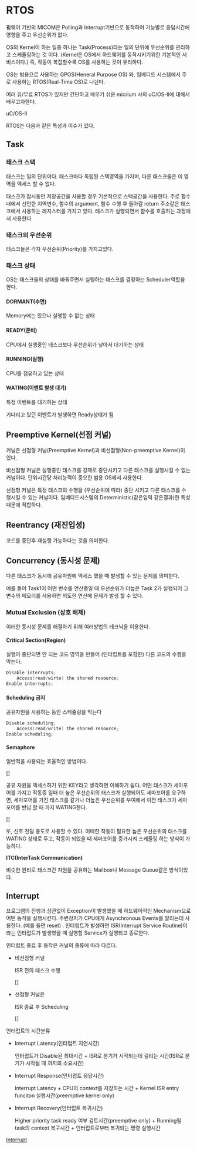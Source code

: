 # RTOS

펌웨어 기반의 MICOM은 Polling과 Interrupt기반으로 동작하여 기능별로 응답시간에 영향을 주고 우선순위가 없다. 

OS의 Kernel이 하는 일중 하나는 Task(Process)라는 일의 단위에 우선순위를 관리하고 스케쥴링하는 것 이다. (Kernel은 OS에서 하드웨어를 동작시키기위한 기본적인 서비스이다.) 즉, 작동이 복잡할수록 OS를 사용하는 것이 유리하다.

OS는 범용으로 사용하는 GPOS(Heneral Purpose OS) 와, 임베디드 시스템에서 주로 사용하는 RTOS(Real-Time OS)로 나뉜다. 

여러 유/무료 RTOS가 있지만 간단하고 배우기 쉬운 micrium 사의 uC/OS-II에 대해서 배우고자한다.

uC/OS-II

RTOS는 다음과 같은 특성과 이슈가 있다.

## Task

### 태스크 스택

태스크는 일의 단위이다. 태스크마다 독립된 스택영역을 가지며, 다른 태스크들은 이 영역을 액세스 할 수 없다.

태스크가 잠시동안 저장공간을 사용할 경우 기본적으로 스택공간을 사용한다. 주로 함수 내에서 선언한 지역변수, 함수의 argument, 함수 수행 후 돌아갈 return 주소같은 태스크에서 사용하는 레지스터를 가지고 있다. 태스크가 실행되면서 함수를 호출하는 과정에서 사용한다.

### 태스크의 우선순위

태스크들은 각자 우선순위(Priority)를 가지고있다.

### 태스크 상태

OS는 태스크들의 상태를 바꿔주면서 실행하는 태스크를 결정하는 Scheduler역할을 한다.

#### DORMANT(수면)

Memory에는 있으나 실행할 수 없는 상태

#### READY(준비)

CPU에서 실행중인 태스크보다 우선순위가 낮아서 대기하는 상태

#### RUNNING(실행)

CPU를 점유하고 있는 상태

#### WATING(이벤트 발생 대기)

특정 이벤트를 대기하는 상태

기다리고 있던 이벤트가 발생하면 Ready상태가 됨



## Preemptive Kernel(선점 커널)

커널은 선점형 커널(Preemptive Kernel)과 비선점형(Non-preemptive Kernel)이 있다.

비선점형 커널은 실행중인 태스크를 강제로 중단시키고 다른 태스크를 실행시킬 수 없는 커널이다. 단위시간당 처리능력이 중요한 범용 OS에서 사용한다.

선점형 커널은 특정 태스크의 수행을 (우선순위에 따라) 중단 시키고 다른 태스크를 수행시킬 수 있는 커널이다. 임베디드시스템의 Deterministic(같은입력 같은결과)한 특성때문에 적합하다.

## Reentrancy (재진입성)

코드를 중단후 재실행 가능하다는 것을 의미한다.

## Concurrency (동시성 문제)

다른 태스크가 동시에 공유자원에 액세스 했을 때 발생할 수 있는 문제를 의미한다.

예를 들어 Task1이 어떤 변수를 연산중일 때 우선순위가 더높은 Task 2가 실행되어 그 변수의 메모리를 사용하면 의도한 연산에 문제가 발생 할 수 있다. 

### Mutual Exclusion (상호 배제)

이러한 동시성 문제를 해결하기 위해 여러방법의 테크닉을 이용한다.

#### Critical Section(Region)

실행이 중단되면 안 되는 코드 영역을 만들어 (인터럽트를 포함한) 다른 코드의 수행을 막는다.

```c
Disable interrupts;
	Access(read/wirte) the shared resource;
Enable interrupts;
```

#### Scheduling 금지

공유자원을 사용하는 동안 스케쥴링을 막는다

```c
Disable scheduling;
	Access(read/write) the shared resource;
Enable scheduling;
```

#### Semaphore

일반적을 사용되는 효율적인 방법이다. 

[]

공유 자원을 액세스하기 위한 KEY라고 생각하면 이해하기 쉽다. 어떤 태스크가 세마포어를 가지고 작동중 일때 더 높은 우선순위의 태스크가 실행되어도 세마포어를 요구하면, 세마포어를 가진 태스크를 같거나 더높은 우선순위를 부여해서 이전 태스크가 세마포어를 반납 할 때 까지 WATING한다.

[]

또, 신호 전달 용도로 사용할 수 있다. 어떠한 작동이 필요한 높은 우선순위의 태스크를 WATING 상태로 두고, 작동이 되었을 때 세마포어를 증가시켜 스케쥴링 하는 방식이 가능하다.

**ITC(InterTask Communication)**

비슷한 원리로 태스크간 자원을 공유하는 Mailbox나 Message Queue같은 방식이있다.

## Interrupt

프로그램의 진행과 상관없이 Exception이 발생했을 때 하드웨어적인 Mechanism으로 어떤 동작을 실행시킨다. 주변장치가 CPU에게 Asynchronous Events를 알리는데 사용한다. (예를 들면 reset) . 인터럽트가 발생하면 ISR(Interrupt Service Routine)이라는 인터럽트가 발생했을 때 실행할 Service가 실행되고 종료한다. 



인터럽트 종료 후 동작은 커널의 종류에 따라 다르다.

- 비선점형 커널

  ISR 전의 태스크 수행

  []

- 선점형 커널은

  ISR 종료 후 Scheduling

  []



인터럽트의 시간분류

- Interrupt Latency(인터럽트 지연시간)

  인터럽트가 Disable된 최대시간 + ISR로 분기가 시작되는데 걸리는 시간(ISR로 분기가 시작될 때 까지의 소요시간)

- Interrupt Response(인터럽트 응답시간)

  Interrupt Latency + CPU의 context를 저장하는 시간 + Kernel ISR entry funciton 실행시간(preemptive kernel only)

- Interrupt Recovery(인터럽트 복귀시간)

  Higher priority task ready 여부 검토시간(preemptive only) + Running될 task의 context 복구시간 + 인터럽트로부터 복귀되는 명령 실행시간



[Interrupt](https://ko.wikipedia.org/wiki/%EC%9D%B8%ED%84%B0%EB%9F%BD%ED%8A%B8)